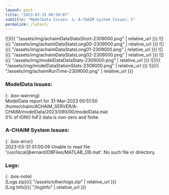 ```yaml
---
layout: post
title: "2023-03-31 00:50:07"
subtitle: "ModelData Issues: 1; A-CHAIM System Issues: 1"
permalink: /latest/
---
```


![]({{ "/assets/img/achaimDataStatsShort-2309000.png" | relative_url }})
![]({{ "/assets/img/achaimDataStatsLong00-2309000.png" | relative_url }})
![]({{ "/assets/img/achaimDataStatsLong01-2309000.png" | relative_url }})
![]({{ "/assets/img/achaimDataStatsLong02-2309000.png" | relative_url }})
![]({{ "/assets/img/modelDataDataStats-2309000.png" | relative_url }})
![]({{ "/assets/img/modelDataStationStats-2309000.png" | relative_url }})
![]({{ "/assets/img/achaimRunTime-2309000.png" | relative_url }})


### ModelData Issues:  
  
{: .box-warning}  
 ModelData report for 31-Mar-2023 00:51:50   
 /home/chaim/ACHAIM_SERVER/A-CHAIM/modelData/2023/090/00/modelData.mat   
 0% of IONO foF2 data is non-zero and finite.   
  
### A-CHAIM System Issues:  
  
{: .box-error}  
2023-03-31 01:00:09 Unable to read file '/usr/local/jbernard/DBFiles/MATLAB_DB.mat'. No such file or directory.  

### Logs:  
  
{: .box-note}  
[Logs.zip]({{ "/assets/other/logs.zip" | relative_url }})  
[Log Info]({{ "/logInfo" | relative_url }})  
